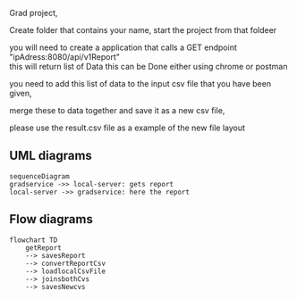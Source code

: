 Grad project, 

Create folder that contains your name,
start the project from that foldeer 

you will need to create a application 
that calls a GET endpoint  "ipAdress:8080/api/v1Report"  
this will return list of Data 
this can be Done either using chrome or postman 


you need to add this list of data to the input csv file that you have been given, 

merge these to data together and save it as a new csv file, 

please use the result.csv file as a example of the new file layout 


## UML diagrams
```mermaid
sequenceDiagram
gradservice ->> local-server: gets report 
local-server ->> gradservice: here the report
```
## Flow diagrams
```mermaid
flowchart TD
    getReport 
    --> savesReport
    --> convertReportCsv
    --> loadlocalCsvFile
    --> joinsbothCvs
    --> savesNewcvs
```
